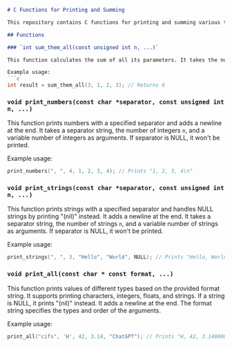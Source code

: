 ```markdown
# C Functions for Printing and Summing

This repository contains C functions for printing and summing various types of values, developed as part of a conversation with the ChatGPT language model.

## Functions

### `int sum_them_all(const unsigned int n, ...)`

This function calculates the sum of all its parameters. It takes the number of parameters `n` and a variable number of integers as arguments. If `n` is 0, it returns 0.

Example usage:
```c
int result = sum_them_all(3, 1, 2, 3); // Returns 6
```

### `void print_numbers(const char *separator, const unsigned int n, ...)`

This function prints numbers with a specified separator and adds a newline at the end. It takes a separator string, the number of integers `n`, and a variable number of integers as arguments. If separator is NULL, it won't be printed.

Example usage:
```c
print_numbers(", ", 4, 1, 2, 3, 4); // Prints "1, 2, 3, 4\n"
```

### `void print_strings(const char *separator, const unsigned int n, ...)`

This function prints strings with a specified separator and handles NULL strings by printing "(nil)" instead. It adds a newline at the end. It takes a separator string, the number of strings `n`, and a variable number of strings as arguments. If separator is NULL, it won't be printed.

Example usage:
```c
print_strings(", ", 3, "Hello", "World", NULL); // Prints "Hello, World, (nil)\n"
```

### `void print_all(const char * const format, ...)`

This function prints values of different types based on the provided format string. It supports printing characters, integers, floats, and strings. If a string is NULL, it prints "(nil)" instead. It adds a newline at the end. The format string specifies the types and order of the arguments.

Example usage:
```c
print_all("cifs", 'H', 42, 3.14, "ChatGPT"); // Prints "H, 42, 3.140000, ChatGPT\n"
```
```
